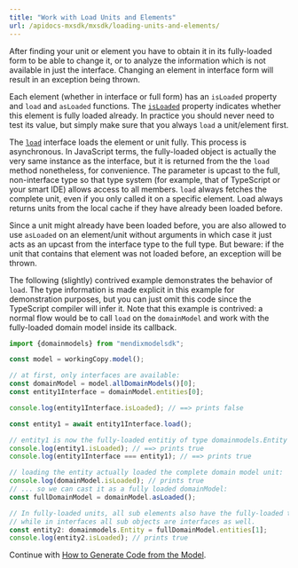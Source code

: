 ```yaml
---
title: "Work with Load Units and Elements"
url: /apidocs-mxsdk/mxsdk/loading-units-and-elements/
---
```


After finding your unit or element you have to obtain it in its fully-loaded form to be able to change it, or to analyze the information which is not available in just the interface. Changing an element in interface form will result in an exception being thrown.

Each element (whether in interface or full form) has an `isLoaded` property and `load` and `asLoaded` functions. The [`isLoaded`](https://apidocs.rnd.mendix.com/modelsdk/latest/interfaces/istructure.html#isloaded) property indicates whether this element is fully loaded already. In practice you should never need to test its value, but simply make sure that you always `load` a unit/element first.

The [`load`](https://apidocs.rnd.mendix.com/modelsdk/latest/interfaces/iabstractelement.html#load) interface loads the element or unit fully. This process is asynchronous. In JavaScript terms, the fully-loaded object is actually the very same instance as the interface, but it is returned from the the `load` method nonetheless, for convenience. The parameter is upcast to the full, non-interface type so that type system (for example, that of TypeScript or your smart IDE) allows access to all members. `load` always fetches the complete unit, even if you only called it on a specific element. Load always returns units from the local cache if they have already been loaded before.

Since a unit might already have been loaded before, you are also allowed to use `asLoaded` on an element/unit without arguments in which case it just acts as an upcast from the interface type to the full type. But beware: if the unit that contains that element was not loaded before, an exception will be thrown.

The following (slightly) contrived example demonstrates the behavior of `load`. The type information is made explicit in this example for demonstration purposes, but you can just omit this code since the TypeScript compiler will infer it. Note that this example is contrived: a normal flow would be to call `load` on the `domainModel` and work with the fully-loaded domain model inside its callback.

```ts
import {domainmodels} from "mendixmodelsdk";

const model = workingCopy.model();

// at first, only interfaces are available:
const domainModel = model.allDomainModels()[0];
const entity1Interface = domainModel.entities[0];

console.log(entity1Interface.isLoaded); // ==> prints false

const entity1 = await entity1Interface.load();

// entity1 is now the fully-loaded entitiy of type domainmodels.Entity
console.log(entity1.isLoaded); // ==> prints true
console.log(entity1Interface === entity1); // ==> prints true

// loading the entity actually loaded the complete domain model unit:
console.log(domainModel.isLoaded); // prints true
// ... so we can cast it as a fully loaded domainModel:
const fullDomainModel = domainModel.asLoaded();

// In fully-loaded units, all sub elements also have the fully-loaded types,
// while in interfaces all sub objects are interfaces as well.
const entity2: domainmodels.Entity = fullDomainModel.entities[1];
console.log(entity2.isLoaded); // prints true
```

Continue with [How to Generate Code from the Model](/apidocs-mxsdk/mxsdk/generating-code-from-the-model/).
